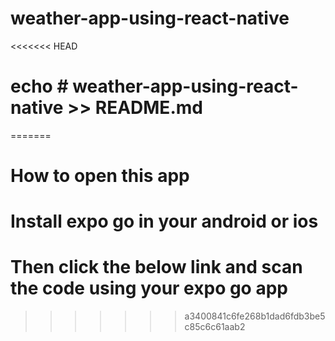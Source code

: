 # weather-app-using-react-native
<<<<<<< HEAD
# echo # weather-app-using-react-native >> README.md
=======

# How to open this app

# Install expo go in your android or ios

# Then click the below link and scan the code using your expo go app


>>>>>>> a3400841c6fe268b1dad6fdb3be5c85c6c61aab2

